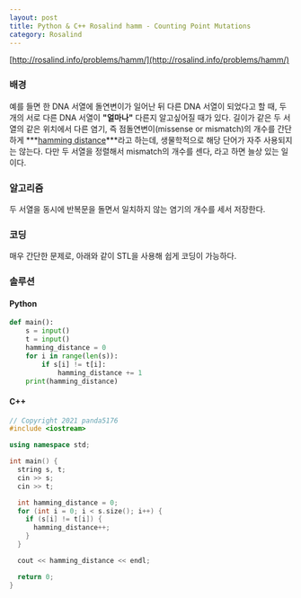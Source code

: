 ```yaml
---
layout: post
title: Python & C++ Rosalind hamm - Counting Point Mutations
category: Rosalind
---
```


[http://rosalind.info/problems/hamm/](http://rosalind.info/problems/hamm/)

### 배경

예를 들면 한 DNA 서열에 돌연변이가 일어난 뒤 다른 DNA 서열이 되었다고 할 때, 두 개의 서로 다른 DNA 서열이 **"얼마나"** 다른지 알고싶어질 때가 있다. 길이가 같은 두 서열의 같은 위치에서 다른 염기, 즉 점돌연변이(missense or mismatch)의 개수를 간단하게 ***[hamming distance](https://ko.wikipedia.org/wiki/%ED%95%B4%EB%B0%8D_%EA%B1%B0%EB%A6%AC)***라고 하는데, 생물학적으로 해당 단어가 자주 사용되지는 않는다. 다만 두 서열을 정렬해서 mismatch의 개수를 센다, 라고 하면 늘상 있는 일이다.

### 알고리즘

두 서열을 동시에 반복문을 돌면서 일치하지 않는 염기의 개수를 세서 저장한다.

<!--description-->

### 코딩

매우 간단한 문제로, 아래와 같이 STL을 사용해 쉽게 코딩이 가능하다.

### 솔루션

#### Python

```py
def main():
    s = input()
    t = input()
    hamming_distance = 0
    for i in range(len(s)):
        if s[i] != t[i]:
            hamming_distance += 1
    print(hamming_distance)
```

#### C++

```c++
// Copyright 2021 panda5176
#include <iostream>

using namespace std;

int main() {
  string s, t;
  cin >> s;
  cin >> t;

  int hamming_distance = 0;
  for (int i = 0; i < s.size(); i++) {
    if (s[i] != t[i]) {
      hamming_distance++;
    }
  }

  cout << hamming_distance << endl;

  return 0;
}
```
